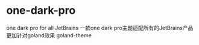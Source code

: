 # one-dark-pro
one dark pro for all JetBrains
一款one dark pro主题适配所有的JetBrains产品 更加针对goland效果 goland-theme
